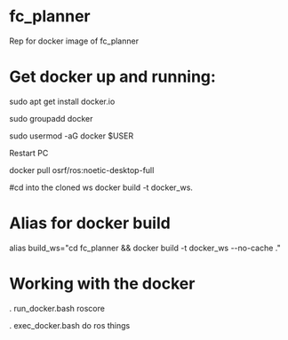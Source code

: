 # fc_planner
Rep for docker image of fc_planner


# Get docker up and running:
sudo apt get install docker.io

sudo groupadd docker

sudo usermod -aG docker $USER

Restart PC

docker pull osrf/ros:noetic-desktop-full

#cd into the cloned ws
docker build -t docker_ws.

# Alias for docker build
alias build_ws="cd fc_planner && docker build -t docker_ws --no-cache ."

# Working with the docker
 . run_docker.bash
    roscore
    
 . exec_docker.bash
    do ros things
